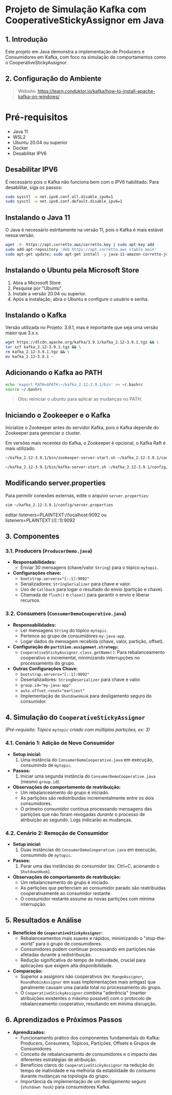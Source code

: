 # Projeto de Simulação Kafka com CooperativeStickyAssignor em Java

## 1. Introdução

Este projeto em Java demonstra a implementação de Producers e Consumidores em Kafka, com foco na simulação de
comportamentos como o CooperativeStickyAssignor.

## 2. Configuração do Ambiente

> Website: https://learn.conduktor.io/kafka/how-to-install-apache-kafka-on-windows/

# Pré-requisitos

- Java 11
- WSL2
- Ubuntu 20.04 ou superior
- Docker
- Desabilitar IPV6

## Desabilitar IPV6

É necessário pois o Kafka não funciona bem com o IPV6 habilitado. Para desabilitar, siga os passos:

```sh
sudo sysctl -w net.ipv6.conf.all.disable_ipv6=1
sudo sysctl -w net.ipv6.conf.default.disable_ipv6=1
```

## Instalando o Java 11

O Java é necessário estritamente na versão 11, pois o Kafka é mais estável nessa versão.

```sh
wget -O- https://apt.corretto.aws/corretto.key | sudo apt-key add - 
sudo add-apt-repository 'deb https://apt.corretto.aws stable main'
sudo apt-get update; sudo apt-get install -y java-11-amazon-corretto-jdk
```

## Instalando o Ubuntu pela Microsoft Store

1. Abra a Microsoft Store.
2. Pesquise por "Ubuntu".
3. Instale a versão 20.04 ou superior.
4. Após a instalação, abra o Ubuntu e configure o usuário e senha.

## Instalando o Kafka

Versão utilizada no Projeto: 3.9.1, mas é importante que seja uma versão maior que 3.x.x.

```sh
wget https://dlcdn.apache.org/kafka/3.9.1/kafka_2.12-3.9.1.tgz && \
tar xzf kafka_2.12-3.9.1.tgz && \
rm kafka_2.12-3.9.1.tgz && \
mv kafka_2.12-3.9.1 ~
```

## Adicionando o Kafka ao PATH

```sh
echo 'export PATH=$PATH:~/kafka_2.12-3.9.1/bin' >> ~/.bashrc
source ~/.bashrc
```

> Obs: reiniciar o ubuntu para aplicar as mudanças no PATH.

## Iniciando o Zookeeper e o Kafka

Inicialize o Zookeeper antes do servidor Kafka, pois o Kafka depende do Zookeeper para gerenciar o cluster.

Em versões mais recentes do Kafka, o Zookeeper é opcional, o Kafka Raft é mais utilizado.

```sh
~/kafka_2.12-3.9.1/bin/zookeeper-server-start.sh ~/kafka_2.12-3.9.1/config/zookeeper.properties
```

```sh
~/kafka_2.12-3.9.1/bin/kafka-server-start.sh ~/kafka_2.12-3.9.1/config/server.properties
```

## Modificando server.properties

Para permitir conexões externas, edite o arquivo `server.properties`:

```sh
vim ~/kafka_2.12-3.9.1/config/server.properties
```

editar listeners=PLAINTEXT://localhost:9092 ou listeners=PLAINTEXT://[::1]:9092

## 3. Componentes

### 3.1. Producers (`ProducerDemo.java`)

* **Responsabilidades:**
    * Enviar 30 mensagens (chave/valor `String`) para o tópico `mytopic`.
* **Configurações chave:**
    * `bootstrap.servers="[::1]:9092"`
    * Serializadores: `StringSerializer` para chave e valor.
    * Uso de `Callback` para logar o resultado do envio (partição e chave).
    * Chamada de `flush()` e `close()` para garantir o envio e liberar recursos.

### 3.2. Consumers (`ConsumerDemoCooperative.java`)

* **Responsabilidades:**
    * Ler mensagens `String` do tópico `mytopic`.
    * Pertence ao grupo de consumidores `my-java-app`.
    * Logar dados da mensagem recebida (chave, valor, partição, offset).
* **Configuração do `partition.assignment.strategy`:**
    * `CooperativeStickyAssignor.class.getName()`: Para rebalanceamento cooperativo e incremental, minimizando
      interrupções no processamento do grupo.
* **Outras Configurações Chave:**
    * `bootstrap.servers="[::1]:9092"`
    * Deserializadores: `StringDeserializer` para chave e valor.
    * `group.id="my-java-app"`
    * `auto.offset.reset="earliest"`
    * Implementação de `ShutdownHook` para desligamento seguro do consumidor.

## 4. Simulação do `CooperativeStickyAssignor`

*(Pré-requisito: Tópico `mytopic` criado com múltiplas partições, ex: 3)*

### 4.1. Cenário 1: Adição de Novo Consumidor

* **Setup inicial:**
    1. Uma instância do `ConsumerDemoCooperative.java` em execução, consumindo de `mytopic`.
* **Passos:**
    1. Iniciar uma segunda instância do `ConsumerDemoCooperative.java` (mesmo `group.id`).
* **Observações do comportamento de reatribuição:**
    * Um rebalanceamento do grupo é iniciado.
    * As partições são redistribuídas incrementalmente entre os dois consumidores.
    * O primeiro consumidor continua processando mensagens das partições que não foram revogadas *durante* o processo de
      atribuição ao segundo. Logs indicarão as mudanças.

### 4.2. Cenário 2: Remoção de Consumidor

* **Setup inicial:**
    1. Duas instâncias do `ConsumerDemoCooperative.java` em execução, consumindo de `mytopic`.
* **Passos:**
    1. Parar uma das instâncias do consumidor (ex: Ctrl+C, acionando o `ShutdownHook`).
* **Observações do comportamento de reatribuição:**
    * Um rebalanceamento do grupo é iniciado.
    * As partições que pertenciam ao consumidor parado são reatribuídas cooperativamente ao consumidor restante.
    * O consumidor restante assume as novas partições com mínima interrupção.

## 5. Resultados e Análise

* **Benefícios do `CooperativeStickyAssignor`:**
    * Rebalanceamentos mais suaves e rápidos, minimizando o "stop-the-world" para o grupo de consumidores.
    * Consumidores podem continuar processando em partições não afetadas durante a redistribuição.
    * Redução significativa do tempo de inatividade, crucial para aplicações que exigem alta disponibilidade.
* **Comparação:**
    * Superior a assignors não cooperativos (ex: `RangeAssignor`, `RoundRobinAssignor` em suas implementações mais
      antigas) que geralmente causam uma parada total no processamento do grupo.
    * O `CooperativeStickyAssignor` combina "aderência" (manter atribuições existentes o máximo possível) com o
      protocolo de rebalanceamento cooperativo, resultando em mínima disrupção.

## 6. Aprendizados e Próximos Passos

* **Aprendizados:**
    * Funcionamento prático dos componentes fundamentais do Kafka: Producers, Consumers, Tópicos, Partições, Offsets e
      Grupos de Consumidores.
    * Conceito de rebalanceamento de consumidores e o impacto das diferentes estratégias de atribuição.
    * Benefícios claros do `CooperativeStickyAssignor` na redução do tempo de inatividade e na melhoria da estabilidade
      do consumo durante mudanças na topologia do grupo.
    * Importância da implementação de um desligamento seguro (`shutdown hook`) para consumidores Kafka.
